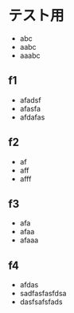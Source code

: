 # テスト用

- abc
- aabc
- aaabc

## f1
- afadsf
- afasfa
- afdafas

## f2
- af
- aff
- afff

## f3
- afa
- afaa
- afaaa

## f4
- afdas
- sadfasfasfdsa
- dasfsafsfads
